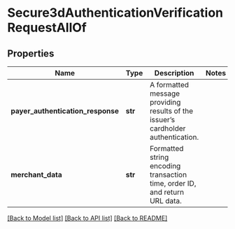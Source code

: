 # Secure3dAuthenticationVerificationRequestAllOf

## Properties
Name | Type | Description | Notes
------------ | ------------- | ------------- | -------------
**payer_authentication_response** | **str** | A formatted message providing results of the issuer’s cardholder authentication. | 
**merchant_data** | **str** | Formatted string encoding transaction time, order ID, and return URL data. | 

[[Back to Model list]](../README.md#documentation-for-models) [[Back to API list]](../README.md#documentation-for-api-endpoints) [[Back to README]](../README.md)


